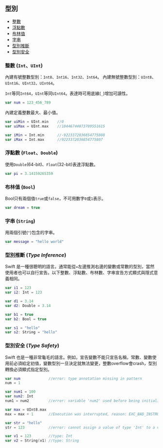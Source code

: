 ## 型別

- [整數](#Integer)
- [浮點數](#FloatingPoint)
- [布林值](#Boolean)
- [字串](#String)
- [型別推斷](#TypeInference)
- [型別安全](#TypeSafety)

<a name="Integer"></a>
### 整數 (`Int`、`UInt`)

內建有號整數型別：`Int8`、`Int16`、`Int32`、`Int64`。
內建無號整數型別：`UInt8`、`UInt16`、`UInt32`、`UInt64`。

`Int`等同`Int64`，`UInt`等同`UInt64`。表達時可用底線(`_`)增加可讀性。

```swift
var num = 123_456_789
```

內建定義整數最大、最小值。

```swift
var uiMin = UInt.min    //0
var uiMax = UInt.max    //18446744073709551615

var iMin = Int.min      //-9223372036854775808
var iMax = Int.max      //9223372036854775807
```

<a name="FloatingPoint"></a>
### 浮點數 (`Float`、`Double`)

使用`Double`(64-bit)、`Float`(32-bit)表達浮點數。

```swift
var pi = 3.14159265359
```

<a name="Boolean"></a>
### 布林值 (`Bool`)

Bool只有兩個值`true`或`false`，不可用數字`0`或`1`表示。

```swift
var dream = true
```

<a name="String"></a>
### 字串 (`String`)

用兩個引號(`"`)包含的字串。

```swift
var message = "hello world"
```

<a name="TypeInference"></a>
### 型別推斷 (*Type Inference*)

Swift 是一種很聰明的語言。通常能從`=`左邊推測右邊的變數或常數的型別，當然使用者也可以自行宣告。以下整數、浮點數、布林數、字串宣告方式顯式與隱式意義相同。

```swift
var i1 = 123
var i2: Int = 123

var d1 = 3.14
var d2: Double = 3.14

var b1 = true
var b2: Bool = true

var s1 = "hello"
var s2: String = "hello"
```

<a name="TypeSafety"></a>
### 型別安全 (*Type Safety*)

Swift 也是一種非常龜毛的語言。例如，宣告變數不能只宣告名稱，常數、變數使用前必須給定初值，變數型別一旦決定就無法變更，整數overflow會crash，型別轉換必須顯式指定型別。

```swift
var num             //error: type annotation missing in pattern
num = 1

var num1 = 100
var num2: Int
num1 = num2         //error: variable 'num2' used before being initialized

var max = UInt8.max
max = max + 1       //Execution was interrupted, reason: EXC_BAD_INSTRUCTION

var str = "hello"
str = 123           //error: cannot assign a value of type 'Int' to a value of type 'String'

var v1 = 123        //type: Int
var v2 = String(v1) //type: String
```
